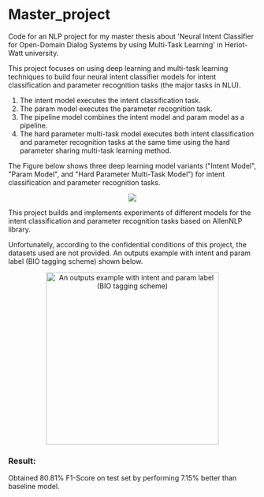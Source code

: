 # Master_project

Code for an NLP project for my master thesis about 'Neural Intent Classifier for Open-Domain Dialog Systems by using
Multi-Task Learning' in Heriot-Watt university. 


This project focuses on using deep learning and multi-task learning techniques to build four neural intent classifier models for intent classification and parameter recognition tasks (the major tasks in NLU).

1. The intent model executes the intent classification task.
2. The param model executes the parameter recognition task.
3. The pipeline model combines the intent model and param model as a pipeline.
4. The hard parameter multi-task model executes both intent classification and parameter recognition tasks at the same time using the hard parameter sharing multi-task learning method.


The Figure below shows three deep learning model variants ("Intent Model", "Param Model", and "Hard Parameter Multi-Task Model") for intent classification and parameter recognition tasks.

<p align="center"><img src="https://user-images.githubusercontent.com/35661072/63275506-86de2100-c299-11e9-9774-c88a786854b1.png"></p>

This project builds and implements experiments of different models for the intent classification and parameter recognition tasks based on AllenNLP library.

Unfortunately, according to the confidential conditions of this project, the datasets used are not provided. An outputs example with intent and param label (BIO tagging scheme) shown below.

<p align="center"><img width="350" alt="An outputs example with intent and param label (BIO tagging scheme)" src="https://user-images.githubusercontent.com/35661072/65373327-e7cf8f00-dc73-11e9-9d58-8b640379d2af.png"></p>

### Result:
Obtained 80.81% F1-Score on test set by performing 7.15% better than baseline model.
